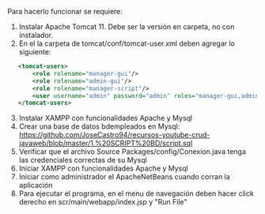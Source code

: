 Para hacerlo funcionar se requiere:

1. Instalar Apache Tomcat 11. Debe ser la versión en carpeta, no con instalador.
2. En el la carpeta de tomcat/conf/tomcat-user.xml deben agregar lo siguiente:

```xml
   <tomcat-users>
       <role rolename="manager-gui"/>
       <role rolename="admin-gui"/>
       <role rolename="manager-script"/>
       <user username="admin" password="admin" roles="manager-gui,admin-gui,manager-script"/>
   </tomcat-users>
```
3. Instalar XAMPP con funcionalidades Apache y Mysql
4. Crear una base de datos bdempleados en Mysql: https://github.com/JoseCastro94/recursos-youtube-crud-javaweb/blob/master/1.%20SCRIPT%20BD/script.sql
5. Verificar que el archivo Source Packages/config/Conexion.java tenga las credenciales correctas de su Mysql
6. Iniciar XAMPP con funcionalidades Apache y Mysql
7. Iniciar como administrador el ApacheNetBeans cuando corran la aplicación
8. Para ejecutar el programa, en el menu de navegación deben hacer click derecho en scr/main/webapp/index.jsp y "Run File"

